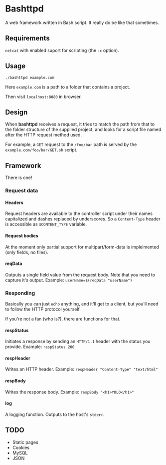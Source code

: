 # Bashttpd
A web framework written in Bash script. It really do be like that sometimes.

## Requirements
`netcat` with enabled suport for scripting (the `-c` option).

## Usage
`./bashttpd example.com`

Here `example.com` is a path to a folder that contains a project.

Then visit `localhost:8080` in browser.

## Design
When **bashttpd** receives a request, it tries to match the path from that to the folder structure of the supplied project, and looks for a script file named after the HTTP request method used.

For example, a `GET` request to the `/foo/bar` path is served by the `example.com/foo/bar/GET.sh` script.

## Framework
There is one!

### Request data

#### Headers
Request headers are available to the controller script under their names capitalized and dashes replaced by underscores. So a `Content-Type` header is accessible as `$CONTENT_TYPE` variable.

#### Request bodies
At the moment only partial support for multipart/form-data is implelmented (only fields, no files).

#### reqData
Outputs a single field value from the request body. Note that you need to capture it's output. Example: `userName=$(reqData "userName")`

### Responding
Basically you can just `echo` anything, and it'll get to a client, but you'll need to follow the HTTP protocol yourself.

If you're not a fan (who is?), there are functions for that.

#### respStatus
Initiates a response by sending an `HTTP/1.1` header with the status you provide. Example: `respStatus 200`

#### respHeader
Writes an HTTP header. Example: `respHeader "Content-Type" "text/html"`

#### respBody
Writes the response body. Example: `respBody "<h1>YOLO</h1>"`

#### log
A logging function. Outputs to the host's `stderr`.

## TODO
* Static pages
* Cookies
* MySQL
* JSON
